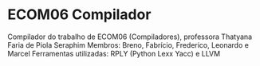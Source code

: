 # ECOM06 Compilador
Compilador do trabalho de ECOM06 (Compiladores), professora Thatyana Faria de Piola Seraphim
Membros: Breno, Fabrício, Frederico, Leonardo e Marcel
Ferramentas utilizadas: RPLY (Python Lexx Yacc) e LLVM